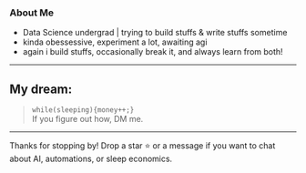 
###  About Me

- Data Science undergrad | trying to build stuffs & write stuffs sometime
- kinda obessessive, experiment a lot, awaiting agi
- again i build stuffs, occasionally break it, and always learn from both!

---





<!-- 
#### GitHub Stats
Retro game style with pixel art shields and font! -->
<!-- <p align="center">
  <img src="https://github-readme-stats.vercel.app/api?username=renovamen1&show_icons=true&theme=retro&icon_color=FFD700&title_color=FF6F00&text_color=F3E99F&bg_color=2d2d2d" alt="Prabin's GitHub stats" width="425"/>
  <img src="https://github-readme-stats.vercel.app/api/top-langs/?username=renovamen1&layout=compact&theme=retro&title_color=FF6F00&text_color=F3E99F&bg_color=2d2d2d" alt="Top Languages" width="325"/>
</p>

<p align="center">
  <img src="https://capsule-render.vercel.app/api?type=rect&color=FFD700&height=80&section=footer&text=LEVELLING%20UP!%20👾&fontColor=2d2d2d&fontSize=40&animation=twinkling"/>
</p> -->


##  My dream:
>  `while(sleeping){money++;}`  
If you figure out how, DM me.

---

Thanks for stopping by! Drop a star ⭐ or a message if you want to chat about AI, automations, or sleep economics.

